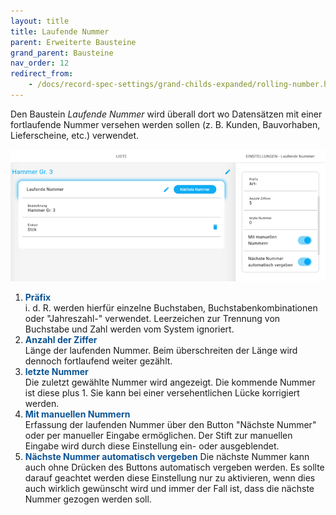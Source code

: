 ```yaml
---
layout: title
title: Laufende Nummer
parent: Erweiterte Bausteine
grand_parent: Bausteine
nav_order: 12
redirect_from:
    - /docs/record-spec-settings/grand-childs-expanded/rolling-number.html
---
```


Den Baustein _Laufende Nummer_ wird überall dort wo Datensätzen mit einer fortlaufende Nummer versehen werden sollen
(z. B. Kunden, Bauvorhaben, Lieferscheine, etc.) verwendet.

![rollingNumber](\assets\record-spec-settings\rollingnumber.png 'rollingNumber')

1. <span style="color:#0b5394">**Präfix**</span>  
   i. d. R. werden hierfür einzelne Buchstaben, Buchstabenkombinationen oder "Jahreszahl-" verwendet.
   Leerzeichen zur Trennung von Buchstabe und Zahl werden vom System ignoriert.
2. <span style="color:#0b5394">**Anzahl der Ziffer**</span>  
   Länge der laufenden Nummer. Beim überschreiten der Länge wird dennoch fortlaufend weiter gezählt.
3. <span style="color:#0b5394">**letzte Nummer**</span>  
   Die zuletzt gewählte Nummer wird angezeigt. Die kommende Nummer ist diese plus 1.
   Sie kann bei einer versehentlichen Lücke korrigiert werden.
4. <span style="color:#0b5394">**Mit manuellen Nummern**</span>  
   Erfassung der laufenden Nummer über den Button "Nächste Nummer" oder per manueller Eingabe ermöglichen.
   Der Stift zur manuellen Eingabe wird durch diese Einstellung ein- oder ausgeblendet.
5. <span style="color:#0b5394">**Nächste Nummer automatisch vergeben**</span>
   Die nächste Nummer kann auch ohne Drücken des Buttons automatisch vergeben werden.
   Es sollte darauf geachtet werden diese Einstellung nur zu aktivieren,
   wenn dies auch wirklich gewünscht wird und immer der Fall ist, dass die nächste Nummer gezogen werden soll.
